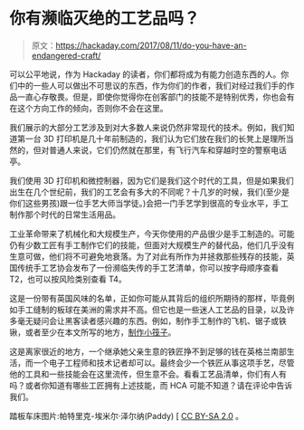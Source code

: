 # 你有濒临灭绝的工艺品吗？

> 原文：<https://hackaday.com/2017/08/11/do-you-have-an-endangered-craft/>

可以公平地说，作为 Hackaday 的读者，你们都将成为有能力创造东西的人。你们中的一些人可以做出不可思议的东西，作为你们的作者，我们对经过我们手的作品一直心存敬畏。但是，即使你觉得你在创客部门的技能不是特别优秀，你也会有在这个方向工作的倾向，否则你不会在这里。

我们展示的大部分工艺涉及到对大多数人来说仍然非常现代的技术。例如，我们知道第一台 3D 打印机是几十年前制造的，我们认为它们放在我们的长凳上是理所当然的，但对普通人来说，它们仍然就在那里，有飞行汽车和穿越时空的警察电话亭。

我们使用 3D 打印机和微控制器，因为它们是我们这个时代的工具，但是如果我们出生在几个世纪前，我们的工艺会有多大的不同呢？十几岁的时候，我们(至少是你们这些男孩)跟一位手艺大师当学徒。)会把一门手艺学到很高的专业水平，手工制作那个时代的日常生活用品。

工业革命带来了机械化和大规模生产，今天你使用的产品很少是手工制造的。可能仍有少数工匠有手工制作它们的技能，但面对大规模生产的替代品，他们几乎没有生意可做，他们将不可避免地衰落。为了对此有所作为并拯救那些残存的技能，英国传统手工艺协会发布了一份濒临失传的手工艺清单，你可以按字母顺序查看 T2，也可以按风险类别查看 T4。

这是一份带有英国风味的名单，正如你可能从其背后的组织所期待的那样，毕竟例如手工缝制的板球在美洲的需求并不高。但它也是一些迷人工艺品的目录，以及许多毫无疑问会让黑客读者感兴趣的东西。例如，制作手工制作的飞机、锯子或铁锹，或者至少在本文所写的地方，[制作小筏子](http://heritagecrafts.org.uk/coracle-making/)。

这是离家很近的地方，一个继承她父亲生意的铁匠挣不到足够的钱在英格兰南部生活，而一个电子工程师和技术记者却可以。最终会少一个铁匠从事这项手艺，尽管他的工具和一些技能会在这里流传，但生意不会。看看工艺品清单，你们有人有吗？或者你知道有哪些工匠拥有上述技能，而 HCA 可能不知道？请在评论中告诉我们。

踏板车床图片:帕特里克-埃米尔·泽尔纳(Paddy) [ [CC BY-SA 2.0](https://commons.wikimedia.org/wiki/File:Northeim_2005-09-17_Drehbank-00.jpg) 。